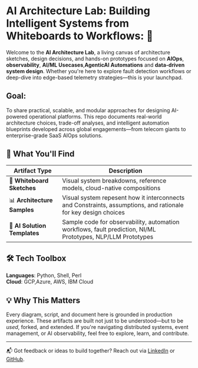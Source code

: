 # AI Architecture Lab: Building Intelligent Systems from Whiteboards to Workflows: 🤖

Welcome to the **AI Architecture Lab**, a living canvas of architecture sketches, design decisions, and hands-on prototypes focused on **AIOps**, **observability**, **AI/ML Usecases**,**AgenticAI Automations** and **data-driven system design**. Whether you're here to explore fault detection workflows or deep-dive into edge-based telemetry strategies—this is your launchpad.

## Goal:

To share practical, scalable, and modular approaches for designing AI-powered operational platforms. This repo documents real-world architecture choices, trade-off analyses, and intelligent automation blueprints developed across global engagements—from telecom giants to enterprise-grade SaaS AIOps solutions.

## 📐 What You'll Find

| Artifact Type           | Description |
|------------------------|-------------|
| 🧾 **Whiteboard Sketches** | Visual system breakdowns, reference models, cloud-native compositions |
| 📊 **Architecture Samples** | Visual system repesent how it interconnects and Constraints, assumptions, and rationale for key design choices |
| 🤖 **AI Solution Templates** | Sample code for observability, automation workflows, fault prediction, NI/ML Prototypes, NLP/LLM Prototypes  |



## 🛠 Tech Toolbox

**Languages**: Python, Shell, Perl  
**Cloud**: GCP,Azure, AWS, IBM Cloud  

## 💡 Why This Matters

Every diagram, script, and document here is grounded in production experience. These artifacts are built not just to be understood—but to be _used_, forked, and extended. If you're navigating distributed systems, event management, or AI observability, feel free to explore, learn, and contribute.

---

📬 Got feedback or ideas to build together? Reach out via [LinkedIn](https://www.linkedin.com/in/vishnu-kandhappan-b6632169) or [GitHub](https://github.com/vksmallcase).
